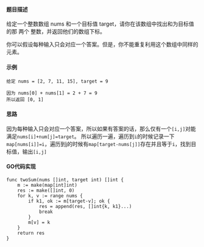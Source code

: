 #### 题目描述
给定一个整数数组 nums 和一个目标值 target，请你在该数组中找出和为目标值的那 两个 整数，并返回他们的数组下标。

你可以假设每种输入只会对应一个答案。但是，你不能重复利用这个数组中同样的元素。
#### 示例
```
给定 nums = [2, 7, 11, 15], target = 9

因为 nums[0] + nums[1] = 2 + 7 = 9
所以返回 [0, 1]
```

#### 思路
因为每种输入只会对应一个答案，所以如果有答案的话，那么仅有一个`[i,j]`对能满足`nums[i]+num[j]=target`。
所以遍历一遍，遍历到`i`的时候记录一下`map[nums[i]]=i`，遍历到j的时候有`map[target-nums[j]]`存在并且等于`i`，找到目标值，输出`[i,j]`
#### GO代码实现
```
func twoSum(nums []int, target int) []int {
    m := make(map[int]int)
    res := make([]int, 0)
    for k, v := range nums { 
        if k1, ok := m[target-v]; ok {
            res = append(res, []int{k, k1}...)
            break
        }
        m[v] = k
    }
    return res
}
```